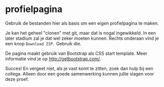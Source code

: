 profielpagina
=============

Gebruik de bestanden hier als basis om een eigen profielpagina te maken.

Je kan het geheel "clonen" met git, maar dat is nogal ingewikkeld. In een later stadium zal je dat wel zeker moeten kunnen. Rechts onderaan vind je een knop `Download ZIP.` Gebruik die.

De pagina maakt gebruik van Bootstrap als CSS start template. Meer informatie vind je op http://getbootstrap.com/.

Succes! En vergeet niet, als je vast komt te zitten, zoek dan hulp bij een collega. Alleen door een goede samenwerking kunnen jullie slagen voor deze proef.
